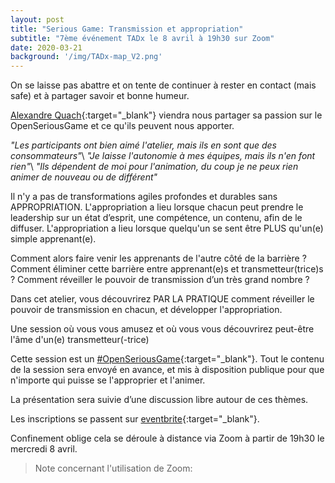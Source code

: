 ```yaml
---
layout: post
title: "Serious Game: Transmission et appropriation"
subtitle: "7ème événement TADx le 8 avril à 19h30 sur Zoom"
date: 2020-03-21
background: '/img/TADx-map_V2.png'
---
```

On se laisse pas abattre et on tente de continuer à rester en contact (mais safe) et à partager savoir et bonne humeur.

[Alexandre Quach](https://twitter.com/alexandrequach){:target="_blank"} viendra nous partager sa passion sur le OpenSeriousGame et ce qu'ils peuvent nous apporter.

*"Les participants ont bien aimé l'atelier, mais ils en sont que des consommateurs"*\\
*"Je laisse l'autonomie à mes équipes, mais ils n'en font rien"*\\
*"Ils dépendent de moi pour l'animation, du coup je ne peux rien animer de nouveau ou de différent"*

Il n'y a pas de transformations agiles profondes et durables sans APPROPRIATION. 
L'appropriation a lieu lorsque chacun peut prendre le leadership sur un état d’esprit, une compétence, un contenu, afin de le diffuser.
L'appropriation a lieu lorsque quelqu'un se sent être PLUS qu'un(e) simple apprenant(e).

Comment alors faire venir les apprenants de l'autre côté de la barrière ? Comment éliminer cette barrière entre apprenant(e)s et transmetteur(trice)s ?
Comment réveiller le pouvoir de transmission d’un très grand nombre ? 

Dans cet atelier, vous découvrirez PAR LA PRATIQUE comment réveiller le pouvoir de transmission en chacun, et développer l'appropriation. 

Une session où vous vous amusez et où vous vous découvrirez peut-être l'âme d'un(e) transmetteur(-trice)

Cette session est un [#OpenSeriousGame](https://twitter.com/hashtag/OpenSeriousGame?){:target="_blank"}. Tout le contenu de la session sera envoyé en avance, et mis à disposition publique pour que n'importe qui puisse se l'approprier et l'animer.


La présentation sera suivie d’une discussion libre autour de ces thèmes.

Les inscriptions se passent sur [eventbrite](https://www.eventbrite.fr){:target="_blank"}.

Confinement oblige cela se déroule à distance via Zoom à partir de 19h30 le mercredi 8 avril. 

>Note concernant l'utilisation de Zoom: